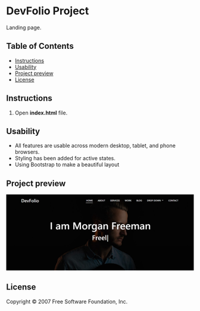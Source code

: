# DevFolio Project
Landing page.   


  
## Table of Contents  

* [Instructions](#instructions)  
* [Usability](#usability)  
* [Project preview](#project-preview)  
* [License](#License)  


## Instructions  
 
1. Open **index.html** file.   

## Usability  

- All features are usable across modern desktop, tablet, and phone browsers.     
- Styling has been added for active states.
- Using Bootstrap to make a beautiful layout

## Project preview  

![landing page](images/preview1.jpg)  


## License  
Copyright © 2007 Free Software Foundation, Inc.
